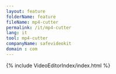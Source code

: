 ```yaml
---
layout: feature
folderName: feature
fileName: mp4-cutter
permalink: /it/mp4-cutter
lang: it
tool: mp4-cutter
companyName: safevideokit
domain : com
---
```


{% include VideoEditorIndex/index.html %}

   
